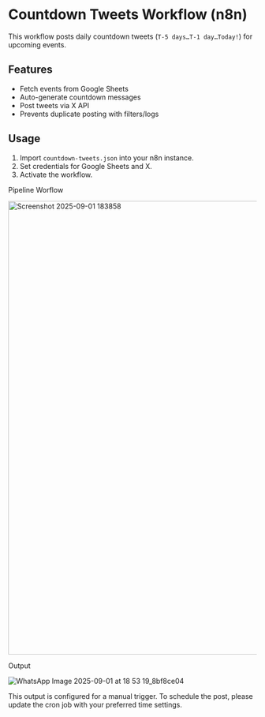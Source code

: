 # Countdown Tweets Workflow (n8n)

This workflow posts daily countdown tweets (`T-5 days…T-1 day…Today!`) for upcoming events.

## Features
- Fetch events from Google Sheets
- Auto-generate countdown messages
- Post tweets via X API
- Prevents duplicate posting with filters/logs

## Usage
1. Import `countdown-tweets.json` into your n8n instance.
2. Set credentials for Google Sheets and X.
3. Activate the workflow.

Pipeline Worflow

<img width="1903" height="919" alt="Screenshot 2025-09-01 183858" src="https://github.com/user-attachments/assets/86185dfe-65ec-4b78-8093-3a0d36780e32" />


Output

![WhatsApp Image 2025-09-01 at 18 53 19_8bf8ce04](https://github.com/user-attachments/assets/513585ce-1123-43f8-a322-b06f6da6cb19)


This output is configured for a manual trigger. To schedule the post, please update the cron job with your preferred time settings.
